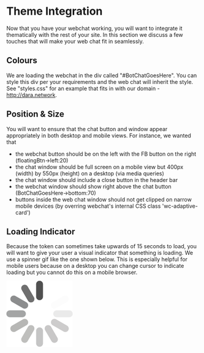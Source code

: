 # Theme Integration

Now that you have your webchat working, you will want to integrate it thematically with the rest of your site. In this section we discuss a few touches that will make your web chat fit in seamlessly.

## Colours

We are loading the webchat in the div called "#BotChatGoesHere". You can style this div per your requirements and the web chat will inherit the style. See "styles.css" for an example that fits in with our domain - http://dara.network.

## Position & Size

You will want to ensure that the chat button and window appear appropriately in both desktop and mobile views. For instance, we wanted that

- the webchat button should be on the left with the FB button on the right (floatingBtn->left:20)
- the chat window should be full screen on a mobile view but 400px (width) by 550px (height) on a desktop (via media queries)
- the chat window should include a close button in the header bar
- the webchat window should show right above the chat button (BotChatGoesHere->bottom:70)
- buttons inside the web chat window should not get clipped on narrow mobile devices (by overring webchat's internal CSS class 'wc-adaptive-card')

## Loading Indicator
Because the token can sometimes take upwards of 15 seconds to load, you will want to give your user a visual indicator that something is loading. We use a spinner gif like the one shown below. This is especially helpful for mobile users because on a desktop you can change cursor to indicate loading but you cannot do this on a mobile browser.

![Spinner Loading Indicator](bg-spinner.gif)



